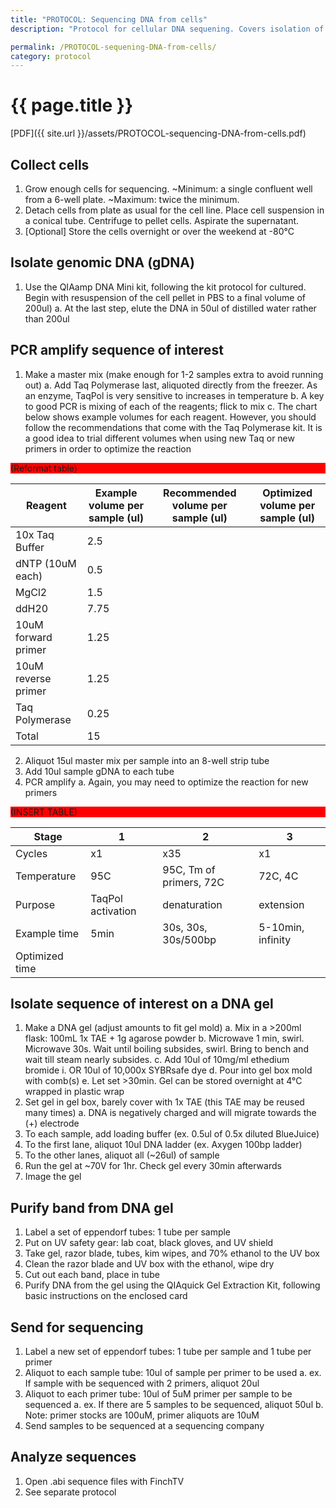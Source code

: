 ```yaml
---
title: "PROTOCOL: Sequencing DNA from cells"
description: "Protocol for cellular DNA sequening. Covers isolation of genomic DNA, PCR amplification, isolation of the DNA sequence of interest, and purification of the DNA from a gel."

permalink: /PROTOCOL-sequening-DNA-from-cells/
category: protocol
---
```

# {{ page.title }}

[PDF]({{ site.url }}/assets/PROTOCOL-sequencing-DNA-from-cells.pdf)

## Collect cells
1.  Grow enough cells for sequencing. ~Minimum: a single confluent well from a 6-well plate. ~Maximum: twice the minimum.
2.  Detach cells from plate as usual for the cell line. Place cell suspension in a conical tube. Centrifuge to pellet cells. Aspirate the supernatant.
3.  [Optional] Store the cells overnight or over the weekend at -80°C

## Isolate genomic DNA (gDNA)
1.  Use the QIAamp DNA Mini kit, following the kit protocol for cultured. Begin with resuspension of the cell pellet in PBS to a final volume of 200ul)
a.  At the last step, elute the DNA in 50ul of distilled water rather than 200ul

## PCR amplify sequence of interest
1.  Make a master mix (make enough for 1-2 samples extra to avoid running out)
a.  Add Taq Polymerase last, aliquoted directly from the freezer. As an enzyme, TaqPol is very sensitive to increases in temperature
b.  A key to good PCR is mixing of each of the reagents; flick to mix
c.  The chart below shows example volumes for each reagent. However, you should follow the recommendations that come with the Taq Polymerase kit. It is a good idea to trial different volumes when using new Taq or new primers in order to optimize the reaction

<p style="background:red">(Reformat table)</p>

Reagent | Example volume per sample (ul) | Recommended volume per sample (ul) | Optimized volume per sample (ul)
----|----|----|----|
10x Taq Buffer | 2.5 | | 
dNTP (10uM each) | 0.5 | | 
MgCl2 | 1.5 | | 
ddH20 | 7.75 | | 
10uM forward primer | 1.25 | | 
10uM reverse primer | 1.25 | | 
Taq Polymerase | 0.25 | | 
Total | 15 | | 


2.  Aliquot 15ul master mix per sample into an 8-well strip tube
3.  Add 10ul sample gDNA to each tube
4.  PCR amplify
a.  Again, you may need to optimize the reaction for new primers

<p style="background:red">(INSERT TABLE)</p>

Stage | 1 | 2 | 3
--|--|--|--
Cycles | x1 | x35 | x1
Temperature | 95C | 95C, Tm of primers, 72C | 72C, 4C
Purpose | TaqPol activation | denaturation | extension | annealing | final annealing, storage stablity 
Example time | 5min | 30s, 30s, 30s/500bp | 5-10min, infinity
Optimized time | | | 

## Isolate sequence of interest on a DNA gel
1.  Make a DNA gel (adjust amounts to fit gel mold)
a.  Mix in a >200ml flask: 100mL 1x TAE + 1g agarose powder
b.  Microwave 1 min, swirl. Microwave 30s. Wait until boiling subsides, swirl. Bring to bench and wait till steam nearly subsides.
c.  Add 10ul of 10mg/ml ethedium bromide
i.  OR 10ul of 10,000x SYBRsafe dye
d.  Pour into gel box mold with comb(s)
e.  Let set >30min. Gel can be stored overnight at 4°C wrapped in plastic wrap
2.  Set gel in gel box, barely cover with 1x TAE (this TAE may be reused many times)
a.  DNA is negatively charged and will migrate towards the (+) electrode
3.  To each sample, add loading buffer (ex. 0.5ul of 0.5x diluted BlueJuice)
4.  To the first lane, aliquot 10ul DNA ladder (ex. Axygen 100bp ladder)
5.  To the other lanes, aliquot all (~26ul) of sample
6.  Run the gel at ~70V for 1hr. Check gel every 30min afterwards
7.  Image the gel

## Purify band from DNA gel
1.  Label a set of eppendorf tubes: 1 tube per sample
2.  Put on UV safety gear: lab coat, black gloves, and UV shield
3.  Take gel, razor blade, tubes, kim wipes, and 70% ethanol to the UV box
4.  Clean the razor blade and UV box with the ethanol, wipe dry
5.  Cut out each band, place in tube
6.  Purify DNA from the gel using the QIAquick Gel Extraction Kit, following basic instructions on the enclosed card

## Send for sequencing
1.  Label a new set of eppendorf tubes: 1 tube per sample and 1 tube per primer
2.  Aliquot to each sample tube: 10ul of sample per primer to be used
a.  ex. If sample with be sequenced with 2 primers, aliquot 20ul 
3.  Aliquot to each primer tube: 10ul of 5uM primer per sample to be sequenced
a.  ex. If there are 5 samples to be sequenced, aliquot 50ul
b.  Note: primer stocks are 100uM, primer aliquots are 10uM
4.  Send samples to be sequenced at a sequencing company

## Analyze sequences
1.  Open .abi sequence files with FinchTV
2.  See separate protocol
